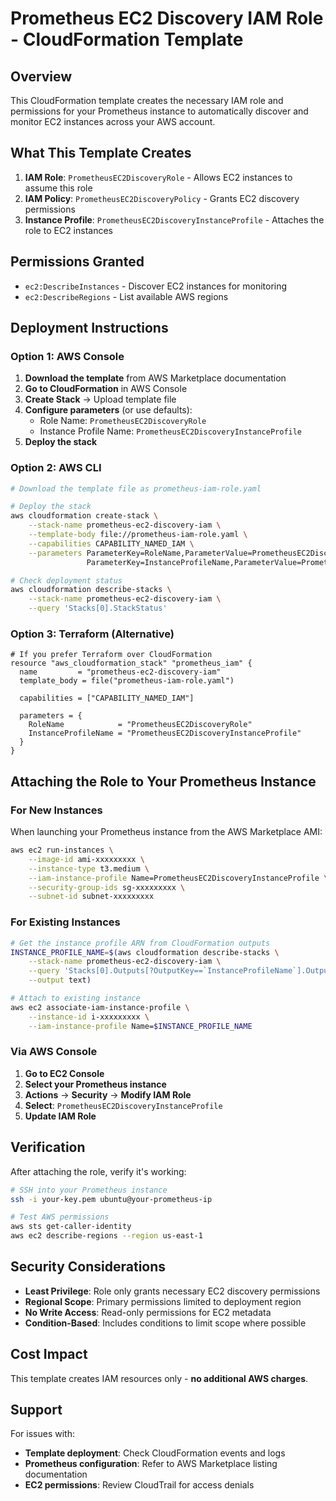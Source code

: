 # Prometheus EC2 Discovery IAM Role - CloudFormation Template

## Overview

This CloudFormation template creates the necessary IAM role and permissions for your Prometheus instance to automatically discover and monitor EC2 instances across your AWS account.

## What This Template Creates

1. **IAM Role**: `PrometheusEC2DiscoveryRole` - Allows EC2 instances to assume this role
2. **IAM Policy**: `PrometheusEC2DiscoveryPolicy` - Grants EC2 discovery permissions
3. **Instance Profile**: `PrometheusEC2DiscoveryInstanceProfile` - Attaches the role to EC2 instances

## Permissions Granted

- `ec2:DescribeInstances` - Discover EC2 instances for monitoring
- `ec2:DescribeRegions` - List available AWS regions

## Deployment Instructions

### Option 1: AWS Console

1. **Download the template** from AWS Marketplace documentation
2. **Go to CloudFormation** in AWS Console
3. **Create Stack** → Upload template file
4. **Configure parameters** (or use defaults):
   - Role Name: `PrometheusEC2DiscoveryRole`
   - Instance Profile Name: `PrometheusEC2DiscoveryInstanceProfile`
5. **Deploy the stack**

### Option 2: AWS CLI

```bash
# Download the template file as prometheus-iam-role.yaml

# Deploy the stack
aws cloudformation create-stack \
    --stack-name prometheus-ec2-discovery-iam \
    --template-body file://prometheus-iam-role.yaml \
    --capabilities CAPABILITY_NAMED_IAM \
    --parameters ParameterKey=RoleName,ParameterValue=PrometheusEC2DiscoveryRole \
                 ParameterKey=InstanceProfileName,ParameterValue=PrometheusEC2DiscoveryInstanceProfile

# Check deployment status
aws cloudformation describe-stacks \
    --stack-name prometheus-ec2-discovery-iam \
    --query 'Stacks[0].StackStatus'
```

### Option 3: Terraform (Alternative)

```hcl
# If you prefer Terraform over CloudFormation
resource "aws_cloudformation_stack" "prometheus_iam" {
  name         = "prometheus-ec2-discovery-iam"
  template_body = file("prometheus-iam-role.yaml")
  
  capabilities = ["CAPABILITY_NAMED_IAM"]
  
  parameters = {
    RoleName            = "PrometheusEC2DiscoveryRole"
    InstanceProfileName = "PrometheusEC2DiscoveryInstanceProfile"
  }
}
```

## Attaching the Role to Your Prometheus Instance

### For New Instances

When launching your Prometheus instance from the AWS Marketplace AMI:

```bash
aws ec2 run-instances \
    --image-id ami-xxxxxxxxx \
    --instance-type t3.medium \
    --iam-instance-profile Name=PrometheusEC2DiscoveryInstanceProfile \
    --security-group-ids sg-xxxxxxxxx \
    --subnet-id subnet-xxxxxxxxx
```

### For Existing Instances

```bash
# Get the instance profile ARN from CloudFormation outputs
INSTANCE_PROFILE_NAME=$(aws cloudformation describe-stacks \
    --stack-name prometheus-ec2-discovery-iam \
    --query 'Stacks[0].Outputs[?OutputKey==`InstanceProfileName`].OutputValue' \
    --output text)

# Attach to existing instance
aws ec2 associate-iam-instance-profile \
    --instance-id i-xxxxxxxxx \
    --iam-instance-profile Name=$INSTANCE_PROFILE_NAME
```

### Via AWS Console

1. **Go to EC2 Console**
2. **Select your Prometheus instance**
3. **Actions** → **Security** → **Modify IAM Role**
4. **Select**: `PrometheusEC2DiscoveryInstanceProfile`
5. **Update IAM Role**

## Verification

After attaching the role, verify it's working:

```bash
# SSH into your Prometheus instance
ssh -i your-key.pem ubuntu@your-prometheus-ip

# Test AWS permissions
aws sts get-caller-identity
aws ec2 describe-regions --region us-east-1
```

## Security Considerations

- **Least Privilege**: Role only grants necessary EC2 discovery permissions
- **Regional Scope**: Primary permissions limited to deployment region
- **No Write Access**: Read-only permissions for EC2 metadata
- **Condition-Based**: Includes conditions to limit scope where possible


## Cost Impact
This template creates IAM resources only - **no additional AWS charges**. 

## Support
For issues with:
- **Template deployment**: Check CloudFormation events and logs
- **Prometheus configuration**: Refer to AWS Marketplace listing documentation
- **EC2 permissions**: Review CloudTrail for access denials
